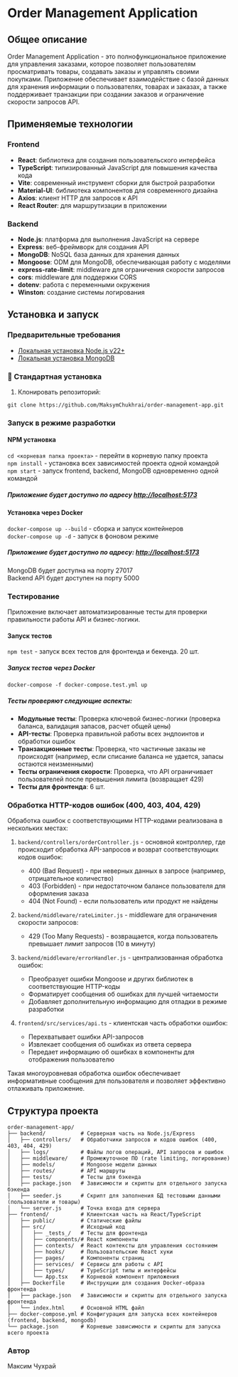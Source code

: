 # Order Management Application

## Общее описание

Order Management Application - это полнофункциональное приложение для управления заказами, которое позволяет пользователям просматривать товары, создавать заказы и управлять своими покупками. Приложение обеспечивает взаимодействие с базой данных для хранения информации о пользователях, товарах и заказах, а также поддерживает транзакции при создании заказов и ограничение скорости запросов API.

## Применяемые технологии

### Frontend

- **React**: библиотека для создания пользовательского интерфейса
- **TypeScript**: типизированный JavaScript для повышения качества кода
- **Vite**: современный инструмент сборки для быстрой разработки
- **Material-UI**: библиотека компонентов для современного дизайна
- **Axios**: клиент HTTP для запросов к API
- **React Router**: для маршрутизации в приложении

### Backend

- **Node.js**: платформа для выполнения JavaScript на сервере
- **Express**: веб-фреймворк для создания API
- **MongoDB**: NoSQL база данных для хранения данных
- **Mongoose**: ODM для MongoDB, обеспечивающая работу с моделями
- **express-rate-limit**: middleware для ограничения скорости запросов
- **cors**: middleware для поддержки CORS
- **dotenv**: работа с переменными окружения
- **Winston**: создание системы логирования

## Установка и запуск

### Предварительные требования

* [Локальная установка Node.js v22+](https://nodejs.org/uk/download/current)
* [Локальная установка MongoDB](https://fastdl.mongodb.org/windows/mongodb-windows-x86_64-8.0.6-signed.msi)

### 🚀 Стандартная установка

1. Клонировать репозиторий:

`git clone https://github.com/MaksymChukhrai/order-management-app.git`

### Запуск в режиме разработки

#### NPM установка

`cd <корневая папка проекта>` - перейти в корневую папку проекта  
`npm install` - установка всех зависимостей проекта одной командой  
`npm start` - запуск frontend, backend, MongoDB одновременно одной командой  

##### Приложение будет доступно по адресу <http://localhost:5173>

#### Установка через Docker

`docker-compose up --build` - сборка и запуск контейнеров  
`docker-compose up -d` - запуск в фоновом режиме  

##### Приложение будет доступно по адресу: <http://localhost:5173>

MongoDB будет доступна на порту 27017  
Backend API будет доступен на порту 5000  

### Тестирование

Приложение включает автоматизированные тесты для проверки правильности работы API и бизнес-логики.

#### Запуск тестов

`npm test` - запуск всех тестов для фронтенда и бекенда. 20 шт.

##### Запуск тестов через Docker

`docker-compose -f docker-compose.test.yml up`

##### Тесты проверяют следующие аспекты:

- **Модульные тесты**: Проверка ключевой бизнес-логики (проверка баланса, валидация запасов, расчет общей цены)
- **API-тесты**: Проверка правильной работы всех эндпоинтов и обработки ошибок
- **Транзакционные тесты**: Проверка, что частичные заказы не происходят (например, если списание баланса не удается, запасы остаются неизменными)
- **Тесты ограничения скорости**: Проверка, что API ограничивает пользователей после превышения лимита (возвращает 429)
- **Тесты для фронтенда**: 6 шт.

### Обработка HTTP-кодов ошибок (400, 403, 404, 429)

Обработка ошибок с соответствующими HTTP-кодами реализована в нескольких местах:  

1. `backend/controllers/orderController.js` - основной контроллер, где происходит обработка API-запросов и возврат соответствующих кодов ошибок:  
    * 400 (Bad Request) - при неверных данных в запросе (например, отрицательное количество)  
    * 403 (Forbidden) - при недостаточном балансе пользователя для оформления заказа  
    * 404 (Not Found) - если пользователь или продукт не найдены  

2. `backend/middleware/rateLimiter.js` - middleware для ограничения скорости запросов: 
    * 429 (Too Many Requests) - возвращается, когда пользователь превышает лимит запросов (10 в минуту)


3. `backend/middleware/errorHandler.js` - централизованная обработка ошибок:
    * Преобразует ошибки Mongoose и других библиотек в соответствующие HTTP-коды  
    * Форматирует сообщения об ошибках для лучшей читаемости  
    * Добавляет дополнительную информацию для отладки в режиме разработки  


4. `frontend/src/services/api.ts` - клиентская часть обработки ошибок:  
    * Перехватывает ошибки API-запросов  
    * Извлекает сообщения об ошибках из ответа сервера  
    * Передает информацию об ошибках в компоненты для отображения пользователю  

Такая многоуровневая обработка ошибок обеспечивает информативные сообщения для пользователя и позволяет эффективно отлаживать приложение.  


## Структура проекта

```
order-management-app/
├── backend/           # Серверная часть на Node.js/Express
│   ├── controllers/   # Обработчики запросов и кодов ошибок (400, 403, 404, 429)
│   ├── logs/          # Файлы логов операций, API запросов и ошибок
│   ├── middleware/    # Промежуточное ПО (rate limiting, логирование)
│   ├── models/        # Mongoose модели данных
│   ├── routes/        # API маршруты
│   ├── tests/         # Тесты для бэкенда
│   ├── package.json   # Зависимости и скрипты для отдельного запуска бэкенда 
│   ├── seeder.js      # Скрипт для заполнения БД тестовыми данными (пользователи и товары)  
│   └── server.js      # Точка входа для сервера
├── frontend/          # Клиентская часть на React/TypeScript
│   ├── public/        # Статические файлы
│   ├── src/           # Исходный код
│   │   ├── _tests_/   # Тесты для фронтенда
│   │   ├── components/# React компоненты
│   │   ├── contexts/  # React контексты для управления состоянием
│   │   ├── hooks/     # Пользовательские React хуки
│   │   ├── pages/     # Компоненты страниц
│   │   ├── services/  # Сервисы для работы с API
│   │   ├── types/     # TypeScript типы и интерфейсы
│   │   └── App.tsx    # Корневой компонент приложения
│   ├── Dockerfile     # Инструкции для создания Docker-образа фронтенда
│   ├── package.json   # Зависимости и скрипты для отдельного запуска фронтенда
│   └── index.html     # Основной HTML файл
├── docker-compose.yml # Конфигурация для запуска всех контейнеров (frontend, backend, mongodb)
└── package.json       # Корневые зависимости и скрипты для запуска всего проекта
```

### Автор

Максим Чухрай